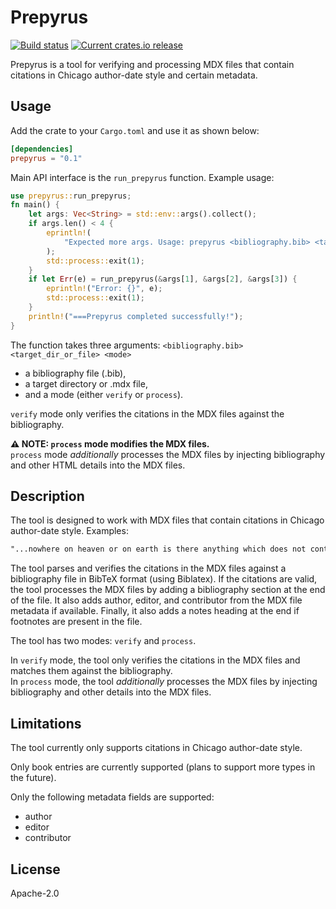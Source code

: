 # Prepyrus

[![Build status](https://github.com/systemphil/prepyrus/workflows/Continuous%20integration/badge.svg)](https://github.com/systemphil/prepyrus/actions)
[![Current crates.io release](https://img.shields.io/crates/v/prepyrus)](https://crates.io/crates/prepyrus)

Prepyrus is a tool for verifying and processing MDX files
that contain citations in Chicago author-date style and certain metadata.

## Usage

Add the crate to your `Cargo.toml` and use it as shown below:

```toml
[dependencies]
prepyrus = "0.1"
```

Main API interface is the `run_prepyrus` function. Example usage:

```rust
use prepyrus::run_prepyrus;
fn main() {
    let args: Vec<String> = std::env::args().collect();
    if args.len() < 4 {
        eprintln!(
            "Expected more args. Usage: prepyrus <bibliography.bib> <target_dir_or_file> <mode>"
        );
        std::process::exit(1);
    }
    if let Err(e) = run_prepyrus(&args[1], &args[2], &args[3]) {
        eprintln!("Error: {}", e);
        std::process::exit(1);
    }
    println!("===Prepyrus completed successfully!");
}
```

The function takes three arguments: `<bibliography.bib> <target_dir_or_file> <mode>`

- a bibliography file (.bib),
- a target directory or .mdx file,
- and a mode (either `verify` or `process`).

`verify` mode only verifies the citations in the MDX files against the bibliography.

**⚠️ NOTE: `process` mode modifies the MDX files.**  
`process` mode _additionally_ processes the MDX files by injecting bibliography and other HTML details into the MDX files.

## Description

The tool is designed to work with MDX files that contain citations in Chicago author-date style. Examples:

```markdown
"...nowhere on heaven or on earth is there anything which does not contain both being and nothing in itself" (Hegel 2010, 61).
```

The tool parses and verifies the citations in the MDX files against a
bibliography file in BibTeX format (using Biblatex).
If the citations are valid, the tool processes the MDX files
by adding a bibliography section at the end of the file.
It also adds author, editor, and contributor from the MDX file metadata if available.
Finally, it also adds a notes heading at the end if footnotes are present in the file.

The tool has two modes: `verify` and `process`.

In `verify` mode, the tool only verifies the citations in the MDX files
and matches them against the bibliography.  
In `process` mode, the tool _additionally_ processes the MDX files by injecting bibliography
and other details into the MDX files.

## Limitations

The tool currently only supports citations in Chicago author-date style.

Only book entries are currently supported (plans to support more types in the future).

Only the following metadata fields are supported:

- author
- editor
- contributor

## License

Apache-2.0
